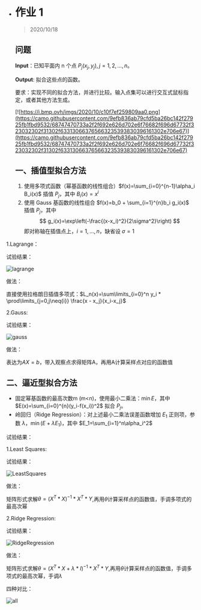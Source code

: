 - # 作业 1

  > 2020/10/18

  ## 问题

  **Input**：已知平面内 n 个点 $P_j(x_j,y_j), j=1,2,\dots,n$。

  **Output**: 拟合这些点的函数。

  要求：实现不同的拟合方法，并进行比较。输入点集可以进行交互式鼠标指定，或者其他方法生成。

  [![https://i.bmp.ovh/imgs/2020/10/c10f7ef259809aa0.png](https://camo.githubusercontent.com/9efb836ab79cfd5ba26bc142f27925fb1fbd9532/68747470733a2f2f692e626d702e6f76682f696d67732f323032302f31302f633130663765663235393830396161302e706e67)](https://camo.githubusercontent.com/9efb836ab79cfd5ba26bc142f27925fb1fbd9532/68747470733a2f2f692e626d702e6f76682f696d67732f323032302f31302f633130663765663235393830396161302e706e67)

  ## 一、插值型拟合方法

  1. 使用多项式函数（幂基函数的线性组合）$f(x)=\sum_{i=0}^{n-1}\alpha_i B_i(x)$ 插值 ${P_j}$，其中 $B_i(x)=x^i$
  2. 使用 Gauss 基函数的线性组合 $f(x)=b_0 + \sum_{i=1}^{n}b_i g_i(x)$ 插值 ${P_j}$，其中 $$ g_i(x)=\exp\left(-\frac{(x-x_i)^2}{2\sigma^2}\right) $$ 即对称轴在插值点上，$i=1,\dots,n$，缺省设 $\sigma =1$

1.Lagrange：

试验结果：

![lagrange](C:\Users\Administrator\Pictures\lagrange.png)

做法：

直接使用拉格朗日插值多项式：$L_n(x)=\sum\limits_{i=0}^n y_i * \prod\limits_{j=0,j\neq{i}} \frac{x - x_j}{x_i-x_j}$

2.Gauss:

试验结果：

![gauss](C:\Users\Administrator\Pictures\gauss.png)

  做法：

表达为$AX=b$，带入观察点求得矩阵A，再用A计算采样点对应的函数值



  ## 二、逼近型拟合方法

  - 固定幂基函数的最高次数m (m<n)，使用最小二乘法：$\min E$，其中 $E(x)=\sum_{i=0}^{n}(y_i-f(x_i))^2$ 拟合 ${P_j}$。
  - 岭回归（Ridge Regression）：对上述最小二乘法误差函数增加 $E_1$ 正则项，参数 $\lambda$，$\min (E+\lambda E_1)$，其中 $E_1=\sum_{i=1}^n\alpha_i^2$



试验结果：

1.Least Squares:

试验结果：

![LeastSquares](C:\Users\Administrator\Pictures\LeastSquares.png)

做法：

矩阵形式求解$\theta=(X^T*X)^{-1}*X^T*Y$,再用$\theta$计算采样点的函数值，手调多项式的最高次幂



2.Ridge Regression:

试验结果：

![RidgeRegression](C:\Users\Administrator\Pictures\RidgeRegression.png)

做法：

矩阵形式求解$\theta=(X^T*X+\lambda*I)^{-1}*X^T*Y$,再用$\theta$计算采样点的函数值，手调多项式的最高次幂，手调$\lambda$



四种对比：

![all](C:\Users\Administrator\Pictures\all.png)